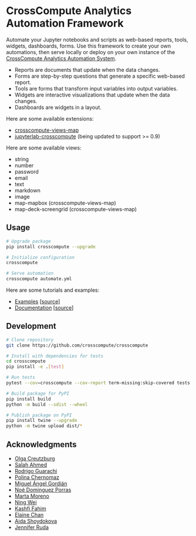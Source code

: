 # CrossCompute Analytics Automation Framework

Automate your Jupyter notebooks and scripts as web-based reports, tools, widgets, dashboards, forms. Use this framework to create your own automations, then serve locally or deploy on your own instance of the [CrossCompute Analytics Automation System](https://d.crosscompute.com).

- Reports are documents that update when the data changes.
- Forms are step-by-step questions that generate a specific web-based report.
- Tools are forms that transform input variables into output variables.
- Widgets are interactive visualizations that update when the data changes.
- Dashboards are widgets in a layout.

Here are some available extensions:

- [crosscompute-views-map](https://github.com/crosscompute/crosscompute-views-map)
- [jupyterlab-crosscompute](https://github.com/crosscompute/jupyterlab-crosscompute) (being updated to support >= 0.9)

Here are some available views:

- string
- number
- password
- email
- text
- markdown
- image
- map-mapbox (crosscompute-views-map)
- map-deck-screengrid (crosscompute-views-map)

## Usage

```bash
# Upgrade package
pip install crosscompute --upgrade

# Initialize configuration
crosscompute

# Serve automation
crosscompute automate.yml
```

Here are some tutorials and examples:
- [Examples](https://crosscompute.net) [[source](https://github.com/crosscompute/crosscompute-examples)]
- [Documentation](https://d.crosscompute.com) [[source](https://github.com/crosscompute/crosscompute-docs)]

## Development

```bash
# Clone repository
git clone https://github.com/crosscompute/crosscompute

# Install with dependencies for tests
cd crosscompute
pip install -e .[test]

# Run tests
pytest --cov=crosscompute --cov-report term-missing:skip-covered tests

# Build package for PyPI
pip install build
python -m build --sdist --wheel

# Publish package on PyPI
pip install twine --upgrade
python -m twine upload dist/*
```

## Acknowledgments

- [Olga Creutzburg](https://www.linkedin.com/in/olga-creutzburg)
- [Salah Ahmed](https://www.linkedin.com/in/salahspage)
- [Rodrigo Guarachi](https://www.linkedin.com/in/rmguarachi)
- [Polina Chernomaz](https://www.linkedin.com/in/polinac)
- [Miguel Ángel Gordián](https://www.linkedin.com/in/miguelgordian)
- [Noé Domínguez Porras](https://www.linkedin.com/in/noedominguez)
- [Marta Moreno](https://www.linkedin.com/in/marta-moreno-07364b82)
- [Ning Wei](https://www.linkedin.com/in/ning-wei-8152393b)
- [Kashfi Fahim](https://www.linkedin.com/in/kashfifahim)
- [Elaine Chan](https://www.linkedin.com/in/chanelaine)
- [Aida Shoydokova](https://www.linkedin.com/in/ashoydok)
- [Jennifer Ruda](https://www.linkedin.com/in/jruda)
